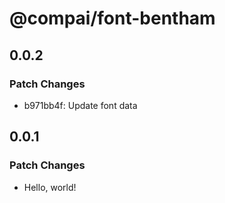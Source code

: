# @compai/font-bentham

## 0.0.2

### Patch Changes

- b971bb4f: Update font data

## 0.0.1

### Patch Changes

- Hello, world!
